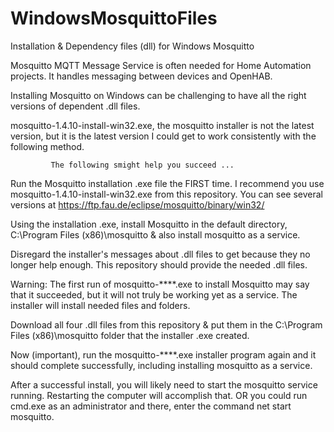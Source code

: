 # WindowsMosquittoFiles
Installation & Dependency files (dll) for Windows Mosquitto

Mosquitto MQTT Message Service is often needed for Home Automation projects.
 It handles messaging between devices and OpenHAB.

 Installing Mosquitto on Windows can be challenging to have all the right versions of dependent .dll files.
 
 mosquitto-1.4.10-install-win32.exe, the mosquitto installer is not the latest version,
    but it is the latest version I could get to work consistently with the following method.
 
             The following smight help you succeed ...
 
   Run the Mosquitto installation .exe file the FIRST time.
 I recommend you use mosquitto-1.4.10-install-win32.exe from this repository.
   You can see several versions at https://ftp.fau.de/eclipse/mosquitto/binary/win32/

Using the installation .exe, install Mosquitto in the default directory, C:\Program Files (x86)\mosquitto
    & also install mosquitto as a service.

Disregard the installer's messages about .dll files to get because they no longer help enough.
    This repository should provide the needed .dll files.

 Warning: The first run of mosquitto-****.exe to install Mosquitto may say that it succeeded, 
     but it will not truly be working yet as a service.
 The installer will install needed files and folders.

Download all four .dll files from this repository & put them in the C:\Program Files (x86)\mosquitto folder that the installer .exe created.

Now (important), run the mosquitto-****.exe installer program again
    and it should complete successfully, including installing mosquitto as a service.
    
After a successful install, you will likely need to start the mosquitto service running.
   Restarting the computer will accomplish that.
OR you could run cmd.exe as an administrator and there, enter the command   net start mosquitto.


